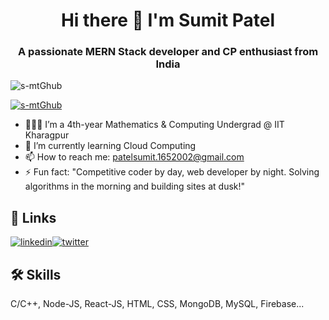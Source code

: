 
<h1 align="center">Hi there 👋 I'm Sumit Patel</h1>
<h3 align="center">A passionate MERN Stack developer and CP enthusiast from India</h3>


<p align="left"> <img src="https://komarev.com/ghpvc/?username=s-mtGhub&label=Profile%20views&color=0e75b6&style=flat" alt="s-mtGhub" /> </p>

<p align="left"> <a href="https://github.com/ryo-ma/github-profile-trophy"><img src="https://github-profile-trophy.vercel.app/?username=s-mtGhub" alt="s-mtGhub" /></a> </p>

                

- 👨🏻‍💻 I’m a 4th-year Mathematics & Computing Undergrad @ IIT Kharagpur
- 🌱 I’m currently learning Cloud Computing
- 📫 How to reach me: patelsumit.1652002@gmail.com
- ⚡ Fun fact: "Competitive coder by day, web developer by night. Solving algorithms in the morning and building sites at dusk!"


## 🔗 Links

[![linkedin](https://img.shields.io/badge/linkedin-0A66C2?style=for-the-badge&logo=linkedin&logoColor=white)](https://www.linkedin.com/in/sumit-patel-9111bb203/)[![twitter](https://img.shields.io/badge/twitter-1DA1F2?style=for-the-badge&logo=twitter&logoColor=white)](https://twitter.com/sumit33338631)


## 🛠 Skills
C/C++, Node-JS, React-JS, HTML, CSS, MongoDB, MySQL, Firebase...

